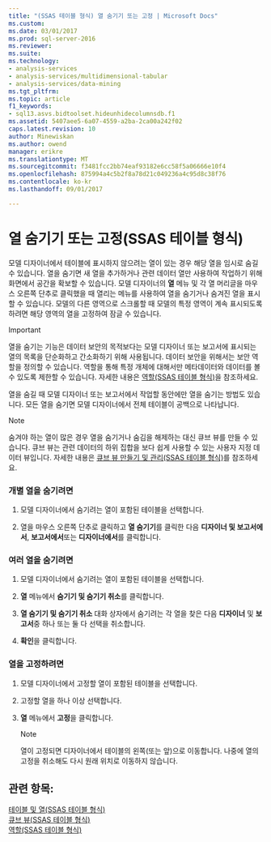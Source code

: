 ```yaml
---
title: "(SSAS 테이블 형식) 열 숨기기 또는 고정 | Microsoft Docs"
ms.custom: 
ms.date: 03/01/2017
ms.prod: sql-server-2016
ms.reviewer: 
ms.suite: 
ms.technology:
- analysis-services
- analysis-services/multidimensional-tabular
- analysis-services/data-mining
ms.tgt_pltfrm: 
ms.topic: article
f1_keywords:
- sql13.asvs.bidtoolset.hideunhidecolumnsdb.f1
ms.assetid: 5407aee5-6a07-4559-a2ba-2ca00a242f02
caps.latest.revision: 10
author: Minewiskan
ms.author: owend
manager: erikre
ms.translationtype: MT
ms.sourcegitcommit: f3481fcc2bb74eaf93182e6cc58f5a06666e10f4
ms.openlocfilehash: 875994a4c5b2f8a78d21c049236a4c95d8c38f76
ms.contentlocale: ko-kr
ms.lasthandoff: 09/01/2017

---
```

# <a name="hide-or-freeze-columns-ssas-tabular"></a>열 숨기기 또는 고정(SSAS 테이블 형식)
  모델 디자이너에서 테이블에 표시하지 않으려는 열이 있는 경우 해당 열을 임시로 숨길 수 있습니다. 열을 숨기면 새 열을 추가하거나 관련 데이터 열만 사용하여 작업하기 위해 화면에서 공간을 확보할 수 있습니다. 모델 디자이너의 **열** 메뉴 및 각 열 머리글을 마우스 오른쪽 단추로 클릭했을 때 열리는 메뉴를 사용하여 열을 숨기거나 숨겨진 열을 표시할 수 있습니다. 모델의 다른 영역으로 스크롤할 때 모델의 특정 영역이 계속 표시되도록 하려면 해당 영역의 열을 고정하여 잠글 수 있습니다.  
  
> [!IMPORTANT]  
>  열을 숨기는 기능은 데이터 보안의 목적보다는 모델 디자이너 또는 보고서에 표시되는 열의 목록을 단순화하고 간소화하기 위해 사용됩니다. 데이터 보안을 위해서는 보안 역할을 정의할 수 있습니다. 역할을 통해 특정 개체에 대해서만 메타데이터와 데이터를 볼 수 있도록 제한할 수 있습니다. 자세한 내용은 [역할&#40;SSAS 테이블 형식&#41;](../../analysis-services/tabular-models/roles-ssas-tabular.md)을 참조하세요.  
  
 열을 숨길 때 모델 디자이너 또는 보고서에서 작업할 동안에만 열을 숨기는 방법도 있습니다. 모든 열을 숨기면 모델 디자이너에서 전체 테이블이 공백으로 나타납니다.  
  
> [!NOTE]  
>  숨겨야 하는 열이 많은 경우 열을 숨기거나 숨김을 해제하는 대신 큐브 뷰를 만들 수 있습니다. 큐브 뷰는 관련 데이터의 하위 집합을 보다 쉽게 사용할 수 있는 사용자 지정 데이터 뷰입니다. 자세한 내용은 [큐브 뷰 만들기 및 관리&#40;SSAS 테이블 형식&#41;](../../analysis-services/tabular-models/create-and-manage-perspectives-ssas-tabular.md)를 참조하세요.  
  
### <a name="to-hide-an-individual-column"></a>개별 열을 숨기려면  
  
1.  모델 디자이너에서 숨기려는 열이 포함된 테이블을 선택합니다.  
  
2.  열을 마우스 오른쪽 단추로 클릭하고 **열 숨기기**를 클릭한 다음 **디자이너 및 보고서에서**, **보고서에서**또는 **디자이너에서**를 클릭합니다.  
  
### <a name="to-hide-multiple-columns"></a>여러 열을 숨기려면  
  
1.  모델 디자이너에서 숨기려는 열이 포함된 테이블을 선택합니다.  
  
2.  **열** 메뉴에서 **숨기기 및 숨기기 취소**를 클릭합니다.  
  
3.  **열 숨기기 및 숨기기 취소** 대화 상자에서 숨기려는 각 열을 찾은 다음 **디자이너** 및 **보고서**중 하나 또는 둘 다 선택을 취소합니다.  
  
4.  **확인**을 클릭합니다.  
  
### <a name="to-freeze-columns"></a>열을 고정하려면  
  
1.  모델 디자이너에서 고정할 열이 포함된 테이블을 선택합니다.  
  
2.  고정할 열을 하나 이상 선택합니다.  
  
3.  **열** 메뉴에서 **고정**을 클릭합니다.  
  
    > [!NOTE]  
    >  열이 고정되면 디자이너에서 테이블의 왼쪽(또는 앞)으로 이동합니다. 나중에 열의 고정을 취소해도 다시 원래 위치로 이동하지 않습니다.  
  
## <a name="see-also"></a>관련 항목:  
 [테이블 및 열&#40;SSAS 테이블 형식&#41;](../../analysis-services/tabular-models/tables-and-columns-ssas-tabular.md)   
 [큐브 뷰&#40;SSAS 테이블 형식&#41;](../../analysis-services/tabular-models/perspectives-ssas-tabular.md)   
 [역할&#40;SSAS 테이블 형식&#41;](../../analysis-services/tabular-models/roles-ssas-tabular.md)  
  
  
